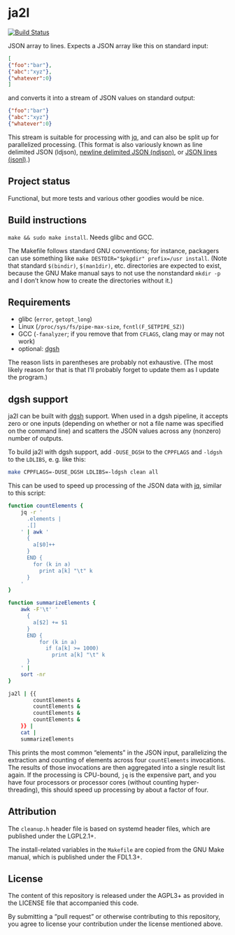 # ja2l

[![Build Status](https://travis-ci.org/lucaswerkmeister/ja2l.svg?branch=master)](https://travis-ci.org/lucaswerkmeister/ja2l)

JSON array to lines.
Expects a JSON array like this on standard input:

```json
[
{"foo":"bar"},
{"abc":"xyz"},
{"whatever":0}
]
```

and converts it into a stream of JSON values on standard output:

```json
{"foo":"bar"}
{"abc":"xyz"}
{"whatever":0}
```

This stream is suitable for processing with [jq],
and can also be split up for parallelized processing.
(This format is also variously known as
line delimited JSON (ldjson),
[newline delimited JSON (ndjson)][ndjson],
or [JSON lines (jsonl)][jsonl].)

## Project status

Functional, but more tests and various other goodies would be nice.

## Build instructions

`make && sudo make install`. Needs glibc and GCC.

The Makefile follows standard GNU conventions;
for instance, packagers can use something like
`make DESTDIR="$pkgdir" prefix=/usr install`.
(Note that standard `$(bindir)`, `$(man1dir)`, etc. directories
are expected to exist,
because the GNU Make manual says to not use the nonstandard `mkdir -p`
and I don’t know how to create the directories without it.)

## Requirements

* glibc (`error`, `getopt_long`)
* Linux (`/proc/sys/fs/pipe-max-size`, `fcntl(F_SETPIPE_SZ)`)
* GCC (`-fanalyzer`; if you remove that from `CFLAGS`, clang may or may not work)
* optional: [dgsh]

The reason lists in parentheses are probably not exhaustive.
(The most likely reason for that is that
I’ll probably forget to update them as I update the program.)

## dgsh support

ja2l can be built with [dgsh] support.
When used in a dgsh pipeline,
it accepts zero or one inputs
(depending on whether or not a file name was specified on the command line)
and scatters the JSON values across any (nonzero) number of outputs.

To build ja2l with dgsh support,
add `-DUSE_DGSH` to the `CPPFLAGS`
and `-ldgsh` to the `LDLIBS`,
e. g. like this:

```sh
make CPPFLAGS=-DUSE_DGSH LDLIBS=-ldgsh clean all
```

This can be used to speed up processing of the JSON data with [jq],
similar to this script:

```sh
function countElements {
    jq -r '
      .elements |
      .[]
    ' | awk '
      {
        a[$0]++
      }
      END {
        for (k in a)
          print a[k] "\t" k
      }
    '
}

function summarizeElements {
    awk -F'\t' '
      {
        a[$2] += $1
      }
      END {
          for (k in a)
            if (a[k] >= 1000)
              print a[k] "\t" k
      }
    ' |
    sort -nr
}

ja2l | {{
        countElements &
        countElements &
        countElements &
        countElements &
    }} |
    cat |
    summarizeElements
```

This prints the most common “elements” in the JSON input,
parallelizing the extraction and counting of elements across four `countElements` invocations.
The results of those invocations are then aggregated into a single result list again.
If the processing is CPU-bound,
`jq` is the expensive part,
and you have four processors or processor cores (without counting hyper-threading),
this should speed up processing by about a factor of four.

## Attribution

The `cleanup.h` header file is based on systemd header files,
which are published under the LGPL2.1+.

The install-related variables in the `Makefile` are copied from the GNU Make manual,
which is published under the FDL1.3+.

## License

The content of this repository is released under the AGPL3+
as provided in the LICENSE file that accompanied this code.

By submitting a “pull request” or otherwise contributing to
this repository, you agree to license your contribution under
the license mentioned above.

[dgsh]: https://www.spinellis.gr/sw/dgsh/
[jq]: https://stedolan.github.io/jq/
[ndjson]: http://ndjson.org/
[jsonl]: http://jsonlines.org/
